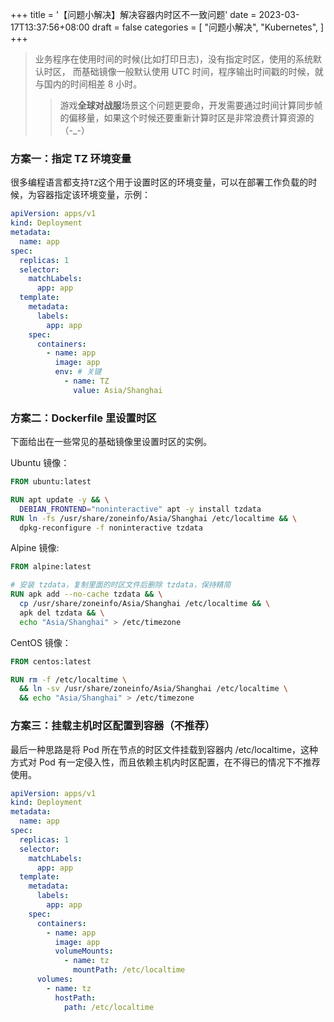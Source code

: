 +++
title = '【问题小解决】解决容器内时区不一致问题'
date = 2023-03-17T13:37:56+08:00
draft = false
categories = [
    "问题小解决",
    "Kubernetes",
]
+++

> 业务程序在使用时间的时候(比如打印日志)，没有指定时区，使用的系统默认时区，
> 而基础镜像一般默认使用 UTC 时间，程序输出时间戳的时候，就与国内的时间相差 8 小时。
> 
>> 游戏**全球对战服**场景这个问题更要命，开发需要通过时间计算同步帧的偏移量，如果这个时候还要重新计算时区是非常浪费计算资源的（-_-）

### 方案一：指定 TZ 环境变量

很多编程语言都支持`TZ`这个用于设置时区的环境变量，可以在部署工作负载的时候，为容器指定该环境变量，示例：
<!--more-->
```yaml
apiVersion: apps/v1
kind: Deployment
metadata:
  name: app
spec:
  replicas: 1
  selector:
    matchLabels:
      app: app
  template:
    metadata:
      labels:
        app: app
    spec:
      containers:
        - name: app
          image: app
          env: # 关键
            - name: TZ
              value: Asia/Shanghai
```

### 方案二：Dockerfile 里设置时区

下面给出在一些常见的基础镜像里设置时区的实例。

Ubuntu 镜像：
```dockerfile
FROM ubuntu:latest

RUN apt update -y && \
  DEBIAN_FRONTEND="noninteractive" apt -y install tzdata
RUN ln -fs /usr/share/zoneinfo/Asia/Shanghai /etc/localtime && \
  dpkg-reconfigure -f noninteractive tzdata
```

Alpine 镜像:
```dockerfile
FROM alpine:latest

# 安装 tzdata，复制里面的时区文件后删除 tzdata，保持精简
RUN apk add --no-cache tzdata && \
  cp /usr/share/zoneinfo/Asia/Shanghai /etc/localtime && \
  apk del tzdata && \
  echo "Asia/Shanghai" > /etc/timezone
```

CentOS 镜像：
```dockerfile
FROM centos:latest

RUN rm -f /etc/localtime \
  && ln -sv /usr/share/zoneinfo/Asia/Shanghai /etc/localtime \
  && echo "Asia/Shanghai" > /etc/timezone
```

### 方案三：挂载主机时区配置到容器（不推荐）

最后一种思路是将 Pod 所在节点的时区文件挂载到容器内 /etc/localtime，这种方式对 Pod 有一定侵入性，而且依赖主机内时区配置，在不得已的情况下不推荐使用。

```yaml
apiVersion: apps/v1
kind: Deployment
metadata:
  name: app
spec:
  replicas: 1
  selector:
    matchLabels:
      app: app
  template:
    metadata:
      labels:
        app: app
    spec:
      containers:
        - name: app
          image: app
          volumeMounts:
            - name: tz
              mountPath: /etc/localtime
      volumes:
        - name: tz
          hostPath:
            path: /etc/localtime
```